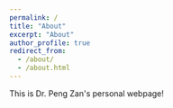 ```yaml
---
permalink: /
title: "About"
excerpt: "About"
author_profile: true
redirect_from: 
  - /about/
  - /about.html
---
```


This is Dr. Peng Zan's personal webpage!
